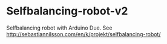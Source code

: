 Selfbalancing-robot-v2
======================

Selfbalancing robot with Arduino Due. See http://sebastiannilsson.com/en/k/projekt/selfbalancing-robot/
